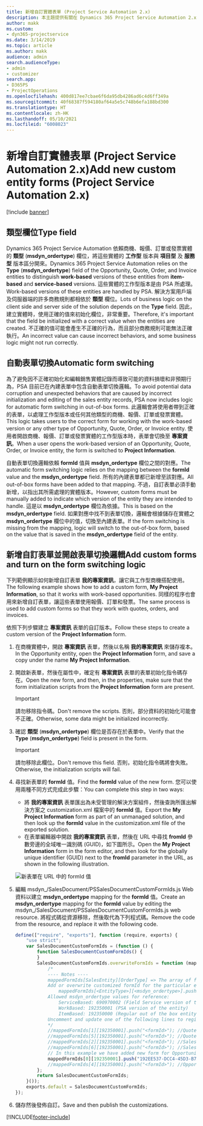```yaml
---
title: 新增自訂實體表單 (Project Service Automation 2.x)
description: 本主題提供有關在 Dynamics 365 Project Service Automation 2.x 中如何為商機、報價、訂單或發票新增自訂實體表單的資訊。
author: makk
ms.custom:
- dyn365-projectservice
ms.date: 3/14/2019
ms.topic: article
ms.author: makk
audience: admin
search.audienceType:
- admin
- customizer
search.app:
- D365PS
- ProjectOperations
ms.openlocfilehash: 400d817ee7cbae6f6da95db4286ad6c4d6ff349a
ms.sourcegitcommit: 40f68387f594180af64a5e5c748b6efa188bd300
ms.translationtype: HT
ms.contentlocale: zh-HK
ms.lasthandoff: 05/10/2021
ms.locfileid: "6008023"
---
```

# <a name="add-new-custom-entity-forms-project-service-automation-2x"></a><span data-ttu-id="3ef3e-103">新增自訂實體表單 (Project Service Automation 2.x)</span><span class="sxs-lookup"><span data-stu-id="3ef3e-103">Add new custom entity forms (Project Service Automation 2.x)</span></span>

[!include [banner](../../includes/psa-now-project-operations.md)]

## <a name="type-field"></a><span data-ttu-id="3ef3e-104">類型欄位</span><span class="sxs-lookup"><span data-stu-id="3ef3e-104">Type field</span></span> 

<span data-ttu-id="3ef3e-105">Dynamics 365 Project Service Automation 依賴商機、報價、訂單或發票實體的 **類型** (**msdyn\_ordertype**) 欄位，將這些實體的 **工作型** 版本與 **項目型** 及 **服務型** 版本區分開來。</span><span class="sxs-lookup"><span data-stu-id="3ef3e-105">Dynamics 365 Project Service Automation relies on the **Type** (**msdyn\_ordertype**) field of the Opportunity, Quote, Order, and Invoice entities to distinguish **work-based** versions of these entities from **item-based** and **service-based** versions.</span></span> <span data-ttu-id="3ef3e-106">這些實體的工作型版本是由 PSA 所處理。</span><span class="sxs-lookup"><span data-stu-id="3ef3e-106">Work-based versions of these entities are handled by PSA.</span></span> <span data-ttu-id="3ef3e-107">解決方案用戶端及伺服器端的許多商務規則都相依於 **類型** 欄位。</span><span class="sxs-lookup"><span data-stu-id="3ef3e-107">Lots of business logic on the client side and server side of the solution depends on the **Type** field.</span></span> <span data-ttu-id="3ef3e-108">因此，建立實體時，使用正確的值來初始化欄位，非常重要。</span><span class="sxs-lookup"><span data-stu-id="3ef3e-108">Therefore, it's important that the field be initialized with a correct value when the entities are created.</span></span> <span data-ttu-id="3ef3e-109">不正確的值可能會產生不正確的行為，而且部分商務規則可能無法正確執行。</span><span class="sxs-lookup"><span data-stu-id="3ef3e-109">An incorrect value can cause incorrect behaviors, and some business logic might not run correctly.</span></span>

## <a name="automatic-form-switching"></a><span data-ttu-id="3ef3e-110">自動表單切換</span><span class="sxs-lookup"><span data-stu-id="3ef3e-110">Automatic form switching</span></span>

<span data-ttu-id="3ef3e-111">為了避免因不正確初始化和編輯銷售實體記錄而導致可能的資料損壞和非預期行為，PSA 目前已在內建表單中包含自動表單切換邏輯。</span><span class="sxs-lookup"><span data-stu-id="3ef3e-111">To avoid potential data corruption and unexpected behaviors that are caused by incorrect initialization and editing of the sales entity records, PSA now includes logic for automatic form switching in out-of-box forms.</span></span> <span data-ttu-id="3ef3e-112">此邏輯會將使用者帶到正確的表單，以處理工作型版本或任何其他類型的商機、報價、訂單或發票實體。</span><span class="sxs-lookup"><span data-stu-id="3ef3e-112">This logic takes users to the correct form for working with the work-based version or any other type of Opportunity, Quote, Order, or Invoice entity.</span></span> <span data-ttu-id="3ef3e-113">使用者開啟商機、報價、訂單或發票實體的工作型版本時，表單會切換至 **專案資訊**。</span><span class="sxs-lookup"><span data-stu-id="3ef3e-113">When a user opens the work-based version of an Opportunity, Quote, Order, or Invoice entity, the form is switched to **Project Information**.</span></span>

<span data-ttu-id="3ef3e-114">自動表單切換邏輯依賴 **formId** 值與 **msdyn\_ordertype** 欄位之間的對應。</span><span class="sxs-lookup"><span data-stu-id="3ef3e-114">The automatic form switching logic relies on the mapping between the **formId** value and the **msdyn\_ordertype** field.</span></span> <span data-ttu-id="3ef3e-115">所有的內建表單都已新增至該對應。</span><span class="sxs-lookup"><span data-stu-id="3ef3e-115">All out-of-box forms have been added to that mapping.</span></span> <span data-ttu-id="3ef3e-116">不過，自訂表單必須手動新增，以指出其所需處理的實體版本。</span><span class="sxs-lookup"><span data-stu-id="3ef3e-116">However, custom forms must be manually added to indicate which version of the entity they are intended to handle.</span></span> <span data-ttu-id="3ef3e-117">這是以 **msdyn\_ordertype** 欄位為依據。</span><span class="sxs-lookup"><span data-stu-id="3ef3e-117">This is based on the **msdyn\_ordertype** field.</span></span> <span data-ttu-id="3ef3e-118">如果對應中找不到表單切換，邏輯會根據儲存在實體之 **msdyn\_ordertype** 欄位中的值，切換至內建表單。</span><span class="sxs-lookup"><span data-stu-id="3ef3e-118">If the form switching is missing from the mapping, logic will switch to the out-of-box form, based on the value that is saved in the **msdyn\_ordertype** field of the entity.</span></span>

## <a name="add-custom-forms-and-turn-on-the-form-switching-logic"></a><span data-ttu-id="3ef3e-119">新增自訂表單並開啟表單切換邏輯</span><span class="sxs-lookup"><span data-stu-id="3ef3e-119">Add custom forms and turn on the form switching logic</span></span>

<span data-ttu-id="3ef3e-120">下列範例顯示如何新增自訂表單 **我的專案資訊**，讓它與工作型商機搭配使用。</span><span class="sxs-lookup"><span data-stu-id="3ef3e-120">The following example shows how to add a custom form, **My Project Information**, so that it works with work-based opportunities.</span></span> <span data-ttu-id="3ef3e-121">同樣的程序也會用來新增自訂表單，讓這些表單使用報價、訂單和發票。</span><span class="sxs-lookup"><span data-stu-id="3ef3e-121">The same process is used to add custom forms so that they work with quotes, orders, and invoices.</span></span>

<span data-ttu-id="3ef3e-122">依照下列步驟建立 **專案資訊** 表單的自訂版本。</span><span class="sxs-lookup"><span data-stu-id="3ef3e-122">Follow these steps to create a custom version of the **Project Information** form.</span></span>

1. <span data-ttu-id="3ef3e-123">在商機實體中，開啟 **專案資訊** 表單，然後以名稱 **我的專案資訊** 來儲存複本。</span><span class="sxs-lookup"><span data-stu-id="3ef3e-123">In the Opportunity entity, open the **Project Information** form, and save a copy under the name **My Project Information**.</span></span>
2. <span data-ttu-id="3ef3e-124">開啟新表單，然後在屬性中，確定有 **專案資訊** 表單的表單初始化指令碼存在。</span><span class="sxs-lookup"><span data-stu-id="3ef3e-124">Open the new form, and then, in the properties, make sure that the form initialization scripts from the **Project Information** form are present.</span></span> 

    > [!IMPORTANT]
    > <span data-ttu-id="3ef3e-125">請勿移除指令碼。</span><span class="sxs-lookup"><span data-stu-id="3ef3e-125">Don't remove the scripts.</span></span> <span data-ttu-id="3ef3e-126">否則，部分資料的初始化可能會不正確。</span><span class="sxs-lookup"><span data-stu-id="3ef3e-126">Otherwise, some data might be initialized incorrectly.</span></span>

3. <span data-ttu-id="3ef3e-127">確認 **類型** (**msdyn\_ordertype**) 欄位是否存在於表單中。</span><span class="sxs-lookup"><span data-stu-id="3ef3e-127">Verify that the **Type** (**msdyn\_ordertype**) field is present in the form.</span></span> 

    > [!IMPORTANT]
    > <span data-ttu-id="3ef3e-128">請勿移除此欄位。</span><span class="sxs-lookup"><span data-stu-id="3ef3e-128">Don't remove this field.</span></span> <span data-ttu-id="3ef3e-129">否則，初始化指令碼將會失敗。</span><span class="sxs-lookup"><span data-stu-id="3ef3e-129">Otherwise, the initialization scripts will fail.</span></span>

4. <span data-ttu-id="3ef3e-130">尋找新表單的 **formId** 值。</span><span class="sxs-lookup"><span data-stu-id="3ef3e-130">Find the **formId** value of the new form.</span></span> <span data-ttu-id="3ef3e-131">您可以使用兩種不同方式完成此步驟：</span><span class="sxs-lookup"><span data-stu-id="3ef3e-131">You can complete this step in two ways:</span></span>

    - <span data-ttu-id="3ef3e-132">將 **我的專案資訊** 表單匯出為未受管理的解決方案組件，然後查詢所匯出解決方案之 customization.xml 檔案中的 **formId** 值。</span><span class="sxs-lookup"><span data-stu-id="3ef3e-132">Export the **My Project Information** form as part of an unmanaged solution, and then look up the **formId** value in the customization.xml file of the exported solution.</span></span>
    - <span data-ttu-id="3ef3e-133">在表單編輯器中開啟 **我的專案資訊** 表單，然後在 URL 中尋找 **fromId** 參數旁邊的全域唯一識別碼 (GUID)，如下圖所示。</span><span class="sxs-lookup"><span data-stu-id="3ef3e-133">Open the **My Project Information** form in the form editor, and then look for the globally unique identifier (GUID) next to the **fromId** parameter in the URL, as shown in the following illustration.</span></span>

    ![新表單在 URL 中的 formId 值](media/how-to-add-custom-forms-in-v2.0.png)

5. <span data-ttu-id="3ef3e-135">編輯 msdyn\_/SalesDocument/PSSalesDocumentCustomFormIds.js Web 資料以建立 **msdyn\_ordertype** mapping for the **formId** 值。</span><span class="sxs-lookup"><span data-stu-id="3ef3e-135">Create an **msdyn\_ordertype** mapping for the **formId** value by editing the msdyn\_/SalesDocument/PSSalesDocumentCustomFormIds.js web resource.</span></span> <span data-ttu-id="3ef3e-136">將程式碼從資源移除，然後取代為下列程式碼。</span><span class="sxs-lookup"><span data-stu-id="3ef3e-136">Remove the code from the resource, and replace it with the following code.</span></span>

    ```javascript
    define(["require", "exports"], function (require, exports) {
        "use strict";
        var SalesDocumentCustomFormIds = (function () {
            function SalesDocumentCustomFormIds() {
            }
            SalesDocumentCustomFormIds.overwriteFormIds = function (mappedFormIds) {
                /*
                ---- Notes ----
                mappedFormIds[SalesEntity][OrderType] => The array of forms IDs that support particular entity and order type
                Add or overwrite customized formId for the particular entity and order type by calling:
                    mappedFormIds[<EntityType>][<msdyn_ordertype>].push("<formId>");
                Allowed msdyn_ordertype values for reference:
                    ServiceBased: 690970002 (Field Service version of the entity)
                    WorkBased: 192350001 (PSA version of the entity)
                    ItemBased: 192350000 (Regular out of the box entity)
                Uncomment and update one of the following lines to register custom PSA form for required entity:
                */      
                //mappedFormIds[1][192350001].push("<formId>"); //Quote
                //mappedFormIds[5][192350001].push("<formId>"); //Quote Line
                //mappedFormIds[2][192350001].push("<formId>"); //Sales Order
                //mappedFormIds[6][192350001].push("<formId>"); //Sales Order Line
                // In this example we have added new form for Opportunity
                mappedFormIds[0][192350001].push("192EE537-DCC4-45D3-B7AF-EA694B9113D2"); //Opportunity
                //mappedFormIds[4][192350001].push("<formId>"); //Opportunity Line
            };
            return SalesDocumentCustomFormIds;
        }());
        exports.default = SalesDocumentCustomFormIds;
    });
    ```

6. <span data-ttu-id="3ef3e-137">儲存然後發佈自訂。</span><span class="sxs-lookup"><span data-stu-id="3ef3e-137">Save and then publish the customizations.</span></span>


[!INCLUDE[footer-include](../../includes/footer-banner.md)]